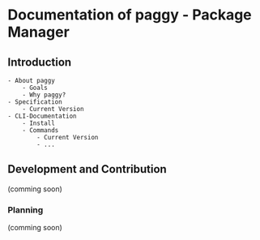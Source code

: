 # Documentation of paggy - Package Manager

## Introduction
    - About paggy
        - Goals
        - Why paggy?
    - Specification
        - Current Version
    - CLI-Documentation
        - Install
        - Commands
            - Current Version
            - ...

## Development and Contribution
(comming soon)

### Planning
(comming soon)
